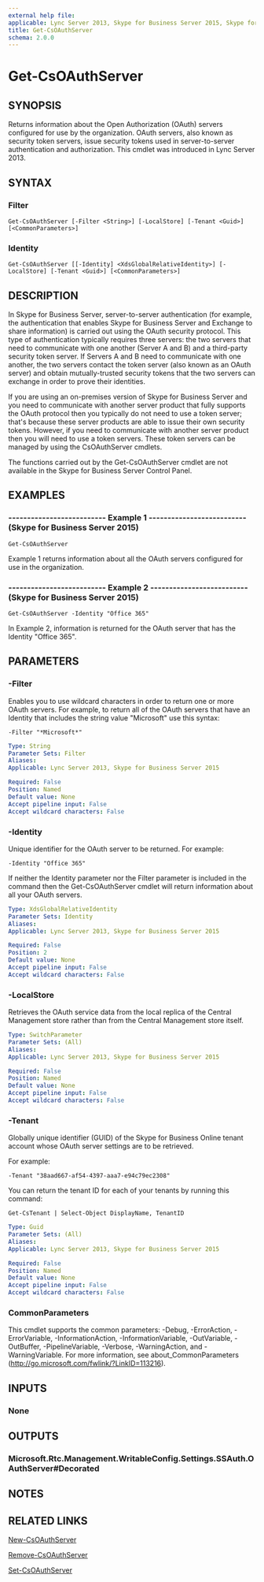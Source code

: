 ```yaml
---
external help file: 
applicable: Lync Server 2013, Skype for Business Server 2015, Skype for Business Server 2019
title: Get-CsOAuthServer
schema: 2.0.0
---
```


# Get-CsOAuthServer

## SYNOPSIS
Returns information about the Open Authorization (OAuth) servers configured for use by the organization.
OAuth servers, also known as security token servers, issue security tokens used in server-to-server authentication and authorization.
This cmdlet was introduced in Lync Server 2013.


## SYNTAX

### Filter
```
Get-CsOAuthServer [-Filter <String>] [-LocalStore] [-Tenant <Guid>] [<CommonParameters>]
```

### Identity
```
Get-CsOAuthServer [[-Identity] <XdsGlobalRelativeIdentity>] [-LocalStore] [-Tenant <Guid>] [<CommonParameters>]
```

## DESCRIPTION
In Skype for Business Server, server-to-server authentication (for example, the authentication that enables Skype for Business Server and Exchange to share information) is carried out using the OAuth security protocol.
This type of authentication typically requires three servers: the two servers that need to communicate with one another (Server A and B) and a third-party security token server.
If Servers A and B need to communicate with one another, the two servers contact the token server (also known as an OAuth server) and obtain mutually-trusted security tokens that the two servers can exchange in order to prove their identities.

If you are using an on-premises version of Skype for Business Server and you need to communicate with another server product that fully supports the OAuth protocol then you typically do not need to use a token server; that's because these server products are able to issue their own security tokens.
However, if you need to communicate with another server product then you will need to use a token servers.
These token servers can be managed by using the CsOAuthServer cmdlets.

The functions carried out by the Get-CsOAuthServer cmdlet are not available in the Skype for Business Server Control Panel.


## EXAMPLES

### -------------------------- Example 1 -------------------------- (Skype for Business Server 2015)
```
Get-CsOAuthServer
```

Example 1 returns information about all the OAuth servers configured for use in the organization.

### -------------------------- Example 2 -------------------------- (Skype for Business Server 2015)
```
Get-CsOAuthServer -Identity "Office 365"
```

In Example 2, information is returned for the OAuth server that has the Identity "Office 365".


## PARAMETERS

### -Filter
Enables you to use wildcard characters in order to return one or more OAuth servers.
For example, to return all of the OAuth servers that have an Identity that includes the string value "Microsoft" use this syntax:

`-Filter "*Microsoft*"`

```yaml
Type: String
Parameter Sets: Filter
Aliases: 
Applicable: Lync Server 2013, Skype for Business Server 2015

Required: False
Position: Named
Default value: None
Accept pipeline input: False
Accept wildcard characters: False
```

### -Identity
Unique identifier for the OAuth server to be returned.
For example:

`-Identity "Office 365"`

If neither the Identity parameter nor the Filter parameter is included in the command then the Get-CsOAuthServer cmdlet will return information about all your OAuth servers.

```yaml
Type: XdsGlobalRelativeIdentity
Parameter Sets: Identity
Aliases: 
Applicable: Lync Server 2013, Skype for Business Server 2015

Required: False
Position: 2
Default value: None
Accept pipeline input: False
Accept wildcard characters: False
```

### -LocalStore
Retrieves the OAuth service data from the local replica of the Central Management store rather than from the Central Management store itself.

```yaml
Type: SwitchParameter
Parameter Sets: (All)
Aliases: 
Applicable: Lync Server 2013, Skype for Business Server 2015

Required: False
Position: Named
Default value: None
Accept pipeline input: False
Accept wildcard characters: False
```

### -Tenant
Globally unique identifier (GUID) of the Skype for Business Online tenant account whose OAuth server settings are to be retrieved.

For example:

`-Tenant "38aad667-af54-4397-aaa7-e94c79ec2308"`

You can return the tenant ID for each of your tenants by running this command:

`Get-CsTenant | Select-Object DisplayName, TenantID`

```yaml
Type: Guid
Parameter Sets: (All)
Aliases: 
Applicable: Lync Server 2013, Skype for Business Server 2015

Required: False
Position: Named
Default value: None
Accept pipeline input: False
Accept wildcard characters: False
```

### CommonParameters
This cmdlet supports the common parameters: -Debug, -ErrorAction, -ErrorVariable, -InformationAction, -InformationVariable, -OutVariable, -OutBuffer, -PipelineVariable, -Verbose, -WarningAction, and -WarningVariable. For more information, see about_CommonParameters (http://go.microsoft.com/fwlink/?LinkID=113216).


## INPUTS

### None


## OUTPUTS

### Microsoft.Rtc.Management.WritableConfig.Settings.SSAuth.OAuthServer#Decorated


## NOTES


## RELATED LINKS

[New-CsOAuthServer](New-CsOAuthServer.md)

[Remove-CsOAuthServer](Remove-CsOAuthServer.md)

[Set-CsOAuthServer](Set-CsOAuthServer.md)

